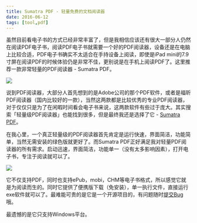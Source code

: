 ```yaml
---
title: Sumatra PDF - 轻量免费的文档阅读器
date: 2016-06-12
tags: [tool,pdf]
---
```


虽然目前看电子书的方式已经非常丰富了，但是我相信应该还有很大一部分人仍然在阅读PDF电子书，阅读PDF电子书就需要一个好的PDF阅读器，设备还是在电脑上比较合适，PDF电子书确实不太适合在手持设备上阅读，即使是iPad mini的7.9寸屏在阅读PDF的时候体验仍是非常不佳，更别说是在手机上阅读PDF了。这里推荐一款非常轻量的PDF阅读器 - Sumatra PDF。

![](/image/tools/pdf02.png)

说到PDF阅读器，大部分人首先想到的是Adobe公司的那个PDF软件，或者是福昕PDF阅读器（国内比较好的一款），当然这两款都是比较优秀的专业PDF阅读器，对于仅仅只是为了在闲暇时间看会电子书来说，这两款软件有些过于庞大。其实搜索「轻量级PDF阅读器」也能找到很多，但是最终我还是选择了它 - [Sumatra PDF](http://www.sumatrapdfreader.org)。

在我心里，一个真正轻量级的PDF阅读器首先肯定是运行快速，界面简洁，功能简单，当然无需安装的绿色版就更好了。而Sumatra PDF正好满足我对轻量PDF阅读器的所有需求。启动迅速，界面简洁，功能单一（没有太多影响因素），打开电子书，专注于阅读就可以了。

![](/image/tools/pdf01.png)

它不仅支持PDF，同时也支持ePub，mobi，CHM等电子书格式，所以感觉它就是为阅读而生的。同时它提供了便携版下载（免安装），单一执行文件，直接运行exe软件就可以了。最难能可贵的是它是一个开源项目的，有问题随时[提交Bug](https://github.com/sumatrapdfreader/sumatrapdf/issues)哦。

最遗憾的是它只支持Windows平台。